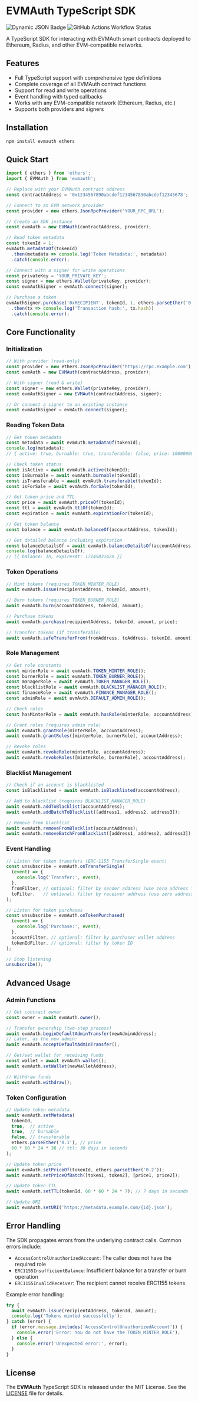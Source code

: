 # EVMAuth TypeScript SDK

![Dynamic JSON Badge](https://img.shields.io/badge/dynamic/json?url=https%3A%2F%2Fgithub.com%2Fevmauth%2Fevmauth-ts%2Fblob%2Fmain%2Fsdk%2Ftypescript%2Fpackage.json&query=%24.devDependencies.typescript&prefix=v&label=TypeScript)
![GitHub Actions Workflow Status](https://img.shields.io/github/actions/workflow/status/evmauth/evmauth-ts/test.yml?label=Tests)

A TypeScript SDK for interacting with EVMAuth smart contracts deployed to Ethereum, Radius, and other EVM-compatible networks.

## Features

- Full TypeScript support with comprehensive type definitions
- Complete coverage of all EVMAuth contract functions
- Support for read and write operations
- Event handling with typed callbacks
- Works with any EVM-compatible network (Ethereum, Radius, etc.)
- Supports both providers and signers

## Installation

```bash
npm install evmauth ethers
```

## Quick Start

```typescript
import { ethers } from 'ethers';
import { EVMAuth } from 'evmauth';

// Replace with your EVMAuth contract address
const contractAddress = '0x1234567890abcdef1234567890abcdef12345678';

// Connect to an EVM network provider
const provider = new ethers.JsonRpcProvider('YOUR_RPC_URL');

// Create an SDK instance
const evmAuth = new EVMAuth(contractAddress, provider);

// Read token metadata
const tokenId = 1;
evmAuth.metadataOf(tokenId)
  .then(metadata => console.log('Token Metadata:', metadata))
  .catch(console.error);

// Connect with a signer for write operations
const privateKey = 'YOUR_PRIVATE_KEY';
const signer = new ethers.Wallet(privateKey, provider);
const evmAuthSigner = evmAuth.connect(signer);

// Purchase a token
evmAuthSigner.purchase('0xRECIPIENT', tokenId, 1, ethers.parseEther('0.1'))
  .then(tx => console.log('Transaction hash:', tx.hash))
  .catch(console.error);
```

## Core Functionality

### Initialization

```typescript
// With provider (read-only)
const provider = new ethers.JsonRpcProvider('https://rpc.example.com');
const evmAuth = new EVMAuth(contractAddress, provider);

// With signer (read & write)
const signer = new ethers.Wallet(privateKey, provider);
const evmAuthSigner = new EVMAuth(contractAddress, signer);

// Or connect a signer to an existing instance
const evmAuthSigner = evmAuth.connect(signer);
```

### Reading Token Data

```typescript
// Get token metadata
const metadata = await evmAuth.metadataOf(tokenId);
console.log(metadata);
// { active: true, burnable: true, transferable: false, price: 100000000000000000n, ttl: 2592000n }

// Check token status
const isActive = await evmAuth.active(tokenId);
const isBurnable = await evmAuth.burnable(tokenId);
const isTransferable = await evmAuth.transferable(tokenId);
const isForSale = await evmAuth.forSale(tokenId);

// Get token price and TTL
const price = await evmAuth.priceOf(tokenId);
const ttl = await evmAuth.ttlOf(tokenId);
const expiration = await evmAuth.expirationFor(tokenId);

// Get token balance
const balance = await evmAuth.balanceOf(accountAddress, tokenId);

// Get detailed balance including expiration
const balanceDetailsOf = await evmAuth.balanceDetailsOf(accountAddress, tokenId);
console.log(balanceDetailsOf);
// [{ balance: 1n, expiresAt: 1714583142n }]
```

### Token Operations

```typescript
// Mint tokens (requires TOKEN_MINTER_ROLE)
await evmAuth.issue(recipientAddress, tokenId, amount);

// Burn tokens (requires TOKEN_BURNER_ROLE)
await evmAuth.burn(accountAddress, tokenId, amount);

// Purchase tokens
await evmAuth.purchase(recipientAddress, tokenId, amount, price);

// Transfer tokens (if transferable)
await evmAuth.safeTransferFrom(fromAddress, toAddress, tokenId, amount);
```

### Role Management

```typescript
// Get role constants
const minterRole = await evmAuth.TOKEN_MINTER_ROLE();
const burnerRole = await evmAuth.TOKEN_BURNER_ROLE();
const managerRole = await evmAuth.TOKEN_MANAGER_ROLE();
const blacklistRole = await evmAuth.BLACKLIST_MANAGER_ROLE();
const financeRole = await evmAuth.FINANCE_MANAGER_ROLE();
const adminRole = await evmAuth.DEFAULT_ADMIN_ROLE();

// Check roles
const hasMinterRole = await evmAuth.hasRole(minterRole, accountAddress);

// Grant roles (requires admin role)
await evmAuth.grantRole(minterRole, accountAddress);
await evmAuth.grantRoles([minterRole, burnerRole], accountAddress);

// Revoke roles
await evmAuth.revokeRole(minterRole, accountAddress);
await evmAuth.revokeRoles([minterRole, burnerRole], accountAddress);
```

### Blacklist Management

```typescript
// Check if an account is blacklisted
const isBlacklisted = await evmAuth.isBlacklisted(accountAddress);

// Add to blacklist (requires BLACKLIST_MANAGER_ROLE)
await evmAuth.addToBlacklist(accountAddress);
await evmAuth.addBatchToBlacklist([address1, address2, address3]);

// Remove from blacklist
await evmAuth.removeFromBlacklist(accountAddress);
await evmAuth.removeBatchFromBlacklist([address1, address2, address3]);
```

### Event Handling

```typescript
// Listen for token transfers (ERC-1155 TransferSingle event)
const unsubscribe = evmAuth.onTransferSingle(
  (event) => {
    console.log('Transfer:', event);
  },
  fromFilter, // optional: filter by sender address (use zero address for token minting events)
  toFilter,   // optional: filter by receiver address (use zero address for token burning events)
);

// Listen for token purchases
const unsubscribe = evmAuth.onTokenPurchased(
  (event) => {
    console.log('Purchase:', event);
  },
  accountFilter, // optional: filter by purchaser wallet address
  tokenIdFilter, // optional: filter by token ID
);

// Stop listening
unsubscribe();
```

## Advanced Usage

### Admin Functions

```typescript
// Get contract owner
const owner = await evmAuth.owner();

// Transfer ownership (two-step process)
await evmAuth.beginDefaultAdminTransfer(newAdminAddress);
// Later, as the new admin:
await evmAuth.acceptDefaultAdminTransfer();

// Get/set wallet for receiving funds
const wallet = await evmAuth.wallet();
await evmAuth.setWallet(newWalletAddress);

// Withdraw funds
await evmAuth.withdraw();
```

### Token Configuration

```typescript
// Update token metadata
await evmAuth.setMetadata(
  tokenId,
  true,  // active
  true,  // burnable
  false, // transferable
  ethers.parseEther('0.1'), // price
  60 * 60 * 24 * 30 // ttl: 30 days in seconds
);

// Update token price
await evmAuth.setPriceOf(tokenId, ethers.parseEther('0.2'));
await evmAuth.setPriceOfBatch([token1, token2], [price1, price2]);

// Update token TTL
await evmAuth.setTTL(tokenId, 60 * 60 * 24 * 7); // 7 days in seconds

// Update URI
await evmAuth.setURI('https://metadata.example.com/{id}.json');
```

## Error Handling

The SDK propagates errors from the underlying contract calls. Common errors include:

- `AccessControlUnauthorizedAccount`: The caller does not have the required role
- `ERC1155InsufficientBalance`: Insufficient balance for a transfer or burn operation
- `ERC1155InvalidReceiver`: The recipient cannot receive ERC1155 tokens

Example error handling:

```typescript
try {
  await evmAuth.issue(recipientAddress, tokenId, amount);
  console.log('Tokens minted successfully');
} catch (error) {
  if (error.message.includes('AccessControlUnauthorizedAccount')) {
    console.error('Error: You do not have the TOKEN_MINTER_ROLE');
  } else {
    console.error('Unexpected error:', error);
  }
}
```

## License

The **EVMAuth** TypeScript SDK is released under the MIT License. See the [LICENSE](LICENSE) file for details.
